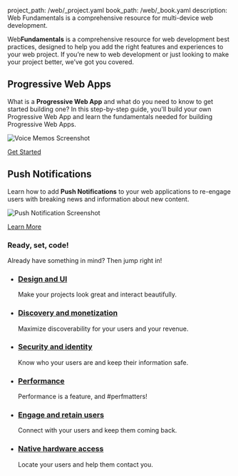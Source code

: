 project_path: /web/_project.yaml
book_path: /web/_book.yaml
description: Web Fundamentals is a comprehensive resource for multi-device web development.

Web<b>Fundamentals</b> is a comprehensive resource for web development
best practices, designed to help you add the right features
and experiences to your web project. If you’re new to web development
or just looking to make your project better, we’ve got you covered.

## Progressive Web Apps
What is a <b>Progressive Web App</b> and what do you need to know to get started building one? In this step-by-step guide, you'll build your own Progressive Web App and learn the fundamentals needed for building Progressive Web Apps.

![Voice Memos Screenshot](/web/fundamentals/imgs/vm-pwa.png)

[Get Started](/web/fundamentals/getting-started/your-first-progressive-web-app/)

## Push Notifications
Learn how to add <b>Push Notifications</b> to your web applications to re-engage users with breaking news and information about new content.

![Push Notification Screenshot](/web/fundamentals/imgs/notif-example.png)

[Learn More](/web/fundamentals/getting-started/push-notifications/)

### Ready, set, code!

Already have something in mind? Then jump right in!

<ul>








  <li>
    <!-- Icon: <svg fill="#000000" height="48" viewBox="0 0 24 24" width="48" xmlns="http://www.w3.org/2000/svg">
    <path d="M10 18h5v-6h-5v6zm-6 0h5V5H4v13zm12 0h5v-6h-5v6zM10 5v6h11V5H10z"/>
    <path d="M0 0h24v24H0z" fill="none"/>
</svg> -->
    <h3>
      <a href="http://localhost:7331/web/fundamentals/design-and-ui/?hl=en">
      Design and UI
      </a>
    </h3>
    <p>Make your projects look great and interact beautifully.</p>
  </li>






  <li>
    <!-- Icon: <svg fill="#000000" height="48" viewBox="0 0 24 24" width="48" xmlns="http://www.w3.org/2000/svg">
    <path d="M0 0h24v24H0z" fill="none"/>
    <path d="M20 19.59V8l-6-6H6c-1.1 0-1.99.9-1.99 2L4 20c0 1.1.89 2 1.99 2H18c.45 0 .85-.15 1.19-.4l-4.43-4.43c-.8.52-1.74.83-2.76.83-2.76 0-5-2.24-5-5s2.24-5 5-5 5 2.24 5 5c0 1.02-.31 1.96-.83 2.75L20 19.59zM9 13c0 1.66 1.34 3 3 3s3-1.34 3-3-1.34-3-3-3-3 1.34-3 3z"/>
</svg> -->
    <h3>
      <a href="http://localhost:7331/web/fundamentals/discovery-and-monetization/?hl=en">
      Discovery and monetization
      </a>
    </h3>
    <p>Maximize discoverability for your users and your revenue.</p>
  </li>






  <li>
    <!-- Icon: <svg fill="#000000" height="48" viewBox="0 0 24 24" width="48" xmlns="http://www.w3.org/2000/svg">
    <path d="M12 1L3 5v6c0 5.55 3.84 10.74 9 12 5.16-1.26 9-6.45 9-12V5l-9-4zm0 10.99h7c-.53 4.12-3.28 7.79-7 8.94V12H5V6.3l7-3.11v8.8z"/>
    <path d="M0 0h24v24H0z" fill="none"/>
</svg> -->
    <h3>
      <a href="http://localhost:7331/web/fundamentals/security/?hl=en">
      Security and identity
      </a>
    </h3>
    <p>Know who your users are and keep their information safe.</p>
  </li>






  <li>
    <!-- Icon: <svg fill="#000000" height="48" viewBox="0 0 24 24" width="48" xmlns="http://www.w3.org/2000/svg">
    <path d="M16 6l2.29 2.29-4.88 4.88-4-4L2 16.59 3.41 18l6-6 4 4 6.3-6.29L22 12V6z"/>
    <path d="M0 0h24v24H0z" fill="none"/>
</svg> -->
    <h3>
      <a href="http://localhost:7331/web/fundamentals/performance/?hl=en">
      Performance
      </a>
    </h3>
    <p>Performance is a feature, and #perfmatters!</p>
  </li>










  <li>
    <!-- Icon: <svg fill="#000000" height="48" viewBox="0 0 24 24" width="48" xmlns="http://www.w3.org/2000/svg">
    <path d="M0 0h24v24H0z" fill="none"/>
    <path d="M16 11c1.66 0 2.99-1.34 2.99-3S17.66 5 16 5c-1.66 0-3 1.34-3 3s1.34 3 3 3zm-8 0c1.66 0 2.99-1.34 2.99-3S9.66 5 8 5C6.34 5 5 6.34 5 8s1.34 3 3 3zm0 2c-2.33 0-7 1.17-7 3.5V19h14v-2.5c0-2.33-4.67-3.5-7-3.5zm8 0c-.29 0-.62.02-.97.05 1.16.84 1.97 1.97 1.97 3.45V19h6v-2.5c0-2.33-4.67-3.5-7-3.5z"/>
</svg> -->
    <h3>
      <a href="http://localhost:7331/web/fundamentals/engage-and-retain/?hl=en">
      Engage and retain users
      </a>
    </h3>
    <p>Connect with your users and keep them coming back.</p>
  </li>






  <li>
    <!-- Icon: <svg fill="#000000" height="48" viewBox="0 0 24 24" width="48" xmlns="http://www.w3.org/2000/svg">
    <path d="M0 0h24v24H0z" fill="none"/>
    <path d="M4 6h18V4H4c-1.1 0-2 .9-2 2v11H0v3h14v-3H4V6zm19 2h-6c-.55 0-1 .45-1 1v10c0 .55.45 1 1 1h6c.55 0 1-.45 1-1V9c0-.55-.45-1-1-1zm-1 9h-4v-7h4v7z"/>
</svg> -->
    <h3>
      <a href="http://localhost:7331/web/fundamentals/native-hardware/?hl=en">
      Native hardware access
      </a>
    </h3>
    <p>Locate your users and help them contact you.</p>
  </li>









</ul>

